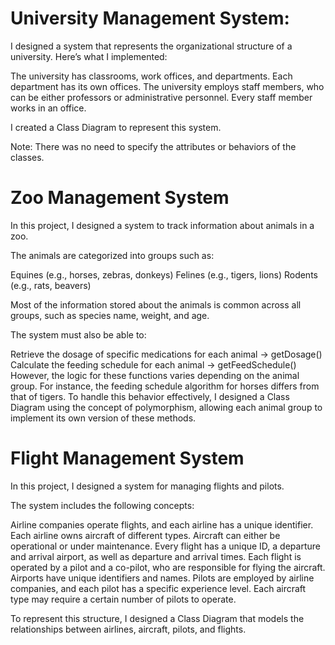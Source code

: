 # University Management System:

I designed a system that represents the organizational structure of a university.
Here’s what I implemented:

The university has classrooms, work offices, and departments.
Each department has its own offices.
The university employs staff members, who can be either professors or administrative personnel.
Every staff member works in an office.

I created a Class Diagram to represent this system.

Note: There was no need to specify the attributes or behaviors of the classes.

# Zoo Management System

In this project, I designed a system to track information about animals in a zoo.

The animals are categorized into groups such as:

Equines (e.g., horses, zebras, donkeys)
Felines (e.g., tigers, lions)
Rodents (e.g., rats, beavers)

Most of the information stored about the animals is common across all groups, such as species name, weight, and age.

The system must also be able to:

Retrieve the dosage of specific medications for each animal → getDosage()
Calculate the feeding schedule for each animal → getFeedSchedule()
However, the logic for these functions varies depending on the animal group. For instance, the feeding schedule algorithm for horses differs from that of tigers.
To handle this behavior effectively, I designed a Class Diagram using the concept of polymorphism, allowing each animal group to implement its own version of these methods.

# Flight Management System

In this project, I designed a system for managing flights and pilots.

The system includes the following concepts:

Airline companies operate flights, and each airline has a unique identifier.
Each airline owns aircraft of different types.
Aircraft can either be operational or under maintenance.
Every flight has a unique ID, a departure and arrival airport, as well as departure and arrival times.
Each flight is operated by a pilot and a co-pilot, who are responsible for flying the aircraft.
Airports have unique identifiers and names.
Pilots are employed by airline companies, and each pilot has a specific experience level.
Each aircraft type may require a certain number of pilots to operate.

To represent this structure, I designed a Class Diagram that models the relationships between airlines, aircraft, pilots, and flights.
